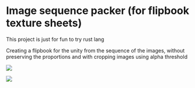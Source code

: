 # Image sequence packer (for flipbook texture sheets)

This project is just for fun to try rust lang

Creating a flipbook for the unity from the sequence of the images, without preserving the proportions and with cropping images using alpha threshold

![](https://github.com/qine/rust-sprite-sheet-packer/blob/develop/flipbook.PNG)

![](https://github.com/qine/rust-sprite-sheet-packer/blob/develop/flipbook_2x2.PNG)
